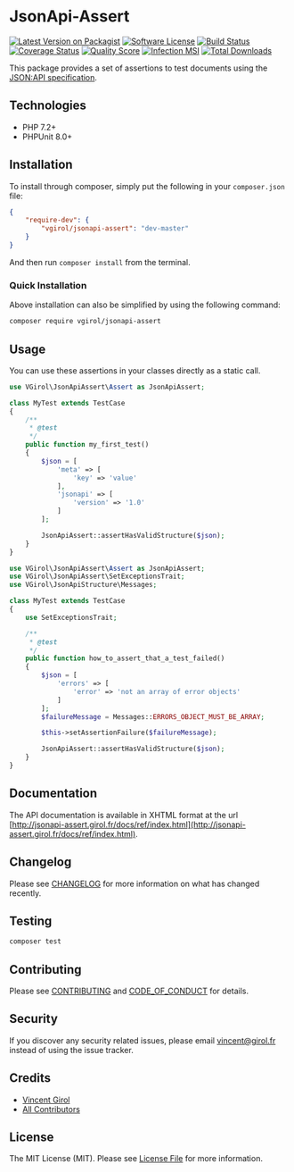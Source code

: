 # JsonApi-Assert

[![Latest Version on Packagist][ico-version]][link-packagist]
[![Software License][ico-license]](LICENSE.md)
[![Build Status][ico-travis]][link-travis]
[![Coverage Status][ico-scrutinizer]][link-scrutinizer]
[![Quality Score][ico-code-quality]][link-code-quality]
[![Infection MSI][ico-mutation]][link-mutation]
[![Total Downloads][ico-downloads]][link-downloads]

This package provides a set of assertions to test documents using the [JSON:API specification](https://jsonapi.org/).

## Technologies

- PHP 7.2+
- PHPUnit 8.0+

## Installation

To install through composer, simply put the following in your `composer.json` file:

```json
{
    "require-dev": {
        "vgirol/jsonapi-assert": "dev-master"
    }
}
```

And then run `composer install` from the terminal.

### Quick Installation

Above installation can also be simplified by using the following command:

```sh
composer require vgirol/jsonapi-assert
```

## Usage

You can use these assertions in your classes directly as a static call.

```php
use VGirol\JsonApiAssert\Assert as JsonApiAssert;

class MyTest extends TestCase
{
    /**
     * @test
     */
    public function my_first_test()
    {
        $json = [
            'meta' => [
                'key' => 'value'
            ],
            'jsonapi' => [
                'version' => '1.0'
            ]
        ];

        JsonApiAssert::assertHasValidStructure($json);
    }
}
```

```php
use VGirol\JsonApiAssert\Assert as JsonApiAssert;
use VGirol\JsonApiAssert\SetExceptionsTrait;
use VGirol\JsonApiStructure\Messages;

class MyTest extends TestCase
{
    use SetExceptionsTrait;

    /**
     * @test
     */
    public function how_to_assert_that_a_test_failed()
    {
        $json = [
            'errors' => [
                'error' => 'not an array of error objects'
            ]
        ];
        $failureMessage = Messages::ERRORS_OBJECT_MUST_BE_ARRAY;

        $this->setAssertionFailure($failureMessage);

        JsonApiAssert::assertHasValidStructure($json);
    }
}
```

## Documentation

The API documentation is available in XHTML format at the url [http://jsonapi-assert.girol.fr/docs/ref/index.html](http://jsonapi-assert.girol.fr/docs/ref/index.html).

## Changelog

Please see [CHANGELOG](CHANGELOG.md) for more information on what has changed recently.

## Testing

```sh
composer test
```

## Contributing

Please see [CONTRIBUTING](CONTRIBUTING.md) and [CODE_OF_CONDUCT](CODE_OF_CONDUCT.md) for details.

## Security

If you discover any security related issues, please email [vincent@girol.fr](mailto:vincent@girol.fr) instead of using the issue tracker.

## Credits

- [Vincent Girol](mailto:vincent@girol.fr)
- [All Contributors][link-contributors]

## License

The MIT License (MIT). Please see [License File](LICENSE.md) for more information.

[ico-version]: https://img.shields.io/packagist/v/VGirol/JsonApi-Assert.svg?style=flat-square
[ico-license]: https://img.shields.io/badge/license-MIT-brightgreen.svg?style=flat-square
[ico-travis]: https://img.shields.io/travis/VGirol/JsonApi-Assert/master.svg?style=flat-square
[ico-scrutinizer]: https://img.shields.io/scrutinizer/coverage/g/VGirol/JsonApi-Assert.svg?style=flat-square
[ico-code-quality]: https://img.shields.io/scrutinizer/g/VGirol/JsonApi-Assert.svg?style=flat-square
[ico-mutation]: https://img.shields.io/endpoint?style=flat-square&url=https%3A%2F%2Fbadge-api.stryker-mutator.io%2Fgithub.com%2FVGirol%2FJsonApi-Assert%2Fmaster
[ico-downloads]: https://img.shields.io/packagist/dt/VGirol/JsonApi-Assert.svg?style=flat-square

[link-packagist]: https://packagist.org/packages/VGirol/JsonApi-Assert
[link-travis]: https://travis-ci.org/VGirol/JsonApi-Assert
[link-scrutinizer]: https://scrutinizer-ci.com/g/VGirol/JsonApi-Assert/code-structure
[link-code-quality]: https://scrutinizer-ci.com/g/VGirol/JsonApi-Assert
[link-downloads]: https://packagist.org/packages/VGirol/JsonApi-Assert
[link-author]: https://github.com/VGirol
[link-mutation]: https://dashboard.stryker-mutator.io/reports/github.com/VGirol/JsonApi-Assert/master
[link-contributors]: ../../contributors
